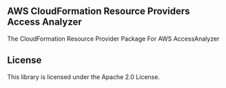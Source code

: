 ## AWS CloudFormation Resource Providers Access Analyzer

The CloudFormation Resource Provider Package For AWS AccessAnalyzer

## License

This library is licensed under the Apache 2.0 License.
